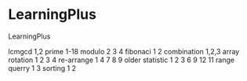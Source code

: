 # LearningPlus

LearningPlus

lcmgcd 1,2
prime 1-18
modulo 2 3 4
fibonaci 1 2 
combination 1,2,3
array rotation 1 2 3 4
re-arrange 1 4 7 8 9
older statistic 1 2 3 6 9 12 11
range querry 1 3
sorting 1 2